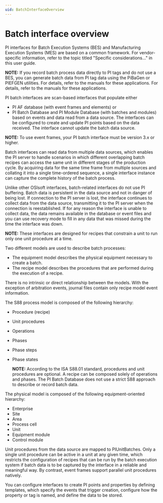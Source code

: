 ```yaml
---
uid: BatchInterfaceOverview
---
```


# Batch interface overview

PI interfaces for Batch Execution Systems (BES) and Manufacturing Execution Systems (MES) are based on a common framework. For vendor-specific information, refer to the topic titled \"Specific considerations\...\" in this user guide.

**NOTE:** If you record batch process data directly to PI tags and do not use a BES, you can generate batch data from PI tag data using the PiBaGen or PIEFGEN utilities. For details, refer to the manuals for these applications. For details, refer to the manuals for these applications.

PI batch interfaces are scan-based interfaces that populate either

* PI AF database (with event frames and elements) or 
* PI Batch Database and PI Module Database (with batches and modules) based on events and data read from a data source. The interfaces can be configured to create and update PI points based on the data received. The interface cannot update the batch data source.               

**NOTE:** To use event frames, your PI batch interface must be version 3.x or higher.                   

Batch interfaces can read data from multiple data sources, which enables the PI server to handle scenarios in which different overlapping batch recipes can access the same unit in different stages of the production cycle. By acquiring data for the same time frame from multiple sources and collating it into a single time-ordered sequence, a single interface instance can capture the complete history of the batch process.

Unlike other OSIsoft interfaces, batch-related interfaces do not use PI buffering. Batch data is persistent in the data source and not in danger of being lost. If connection to the PI server is lost, the interface continues to collect data from the data source, transmitting it to the PI server when the connection is reestablished. If for any reason the interface is unable to collect data, the data remains available in the database or event files and you can use recovery mode to fill in any data that was missed during the time the interface was down.

**NOTE:**  These interfaces are designed for recipes that constrain a unit to run only one unit procedure at a time.

Two different models are used to describe batch processes:

* The equipment model describes the physical equipment necessary to create a batch.
* The recipe model describes the procedures that are performed during the execution of a recipe.

There is no intrinsic or direct relationship between the models. With the exception of arbitration events, journal files contain only recipe model event information.

The S88 process model is composed of the following hierarchy:

* Procedure (recipe)
* Unit procedures
* Operations
* Phases
* Phase steps
* Phase states

  **NOTE:** According to the ISA S88.01 standard, procedures and unit procedures are optional. A recipe can be composed solely of operations and phases. The PI Batch Database does not use a strict S88 approach to describe or record batch data.

The physical model is composed of the following equipment-oriented hierarchy:

* Enterprise
* Site
* Area
* Process cell
* Unit
* Equipment module
* Control module

Unit procedures from the data source are mapped to PIUnitBatches. Only a single unit procedure can be active in a unit at any given time, which restricts the configuration of recipes that can be run by the batch execution system if batch data is to be captured by the interface in a reliable and meaningful way. By contrast, event frames support parallel unit procedures natively.

You can configure interfaces to create PI points and properties by defining templates, which specify the events that trigger creation,
configure how the property or tag is named, and define the data to be stored.